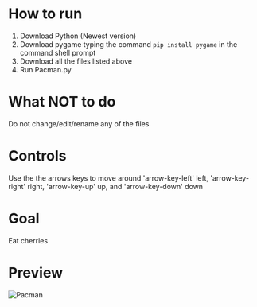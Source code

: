 # How to run
1. Download Python (Newest version)
2. Download pygame typing the command `pip install pygame` in the command shell prompt
3. Download all the files listed above
4. Run Pacman.py

# What NOT to do 
Do not change/edit/rename any of the files

# Controls
Use the the arrows keys to move around
'arrow-key-left' left, 'arrow-key-right' right, 'arrow-key-up' up, and 'arrow-key-down' down

# Goal
Eat cherries

# Preview
![Pacman](https://user-images.githubusercontent.com/49135331/141499494-146cdbf4-d959-454e-b6a1-7b3289e29dd6.png)
